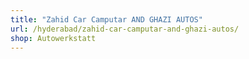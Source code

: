 ```yaml
---
title: "Zahid Car Camputar AND GHAZI AUTOS"
url: /hyderabad/zahid-car-camputar-and-ghazi-autos/
shop: Autowerkstatt
---
```

